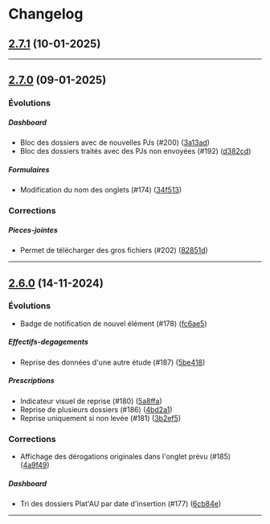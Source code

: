 <!--- BEGIN HEADER -->
# Changelog


<!--- END HEADER -->

## [2.7.1](https://github.com/atos-df-rennes/prevarisc/compare/v2.7.0...v2.7.1) (10-01-2025)


---

## [2.7.0](https://github.com/atos-df-rennes/prevarisc/compare/v2.6.0...v2.7.0) (09-01-2025)

### Évolutions


##### Dashboard

* Bloc des dossiers avec de nouvelles PJs (#200) ([3a13ad](https://github.com/atos-df-rennes/prevarisc/commit/3a13ada5026befd1e8871637c9fb904d86bb0dd1))
* Bloc des dossiers traités avec des PJs non envoyées (#192) ([d382cd](https://github.com/atos-df-rennes/prevarisc/commit/d382cd9ada7a20b912c5d4ff22432094fca5cb3e))

##### Formulaires

* Modification du nom des onglets (#174) ([34f513](https://github.com/atos-df-rennes/prevarisc/commit/34f5138b553aad577e6da9b7f41d0193cc062303))

### Corrections


##### Pieces-jointes

* Permet de télécharger des gros fichiers (#202) ([82851d](https://github.com/atos-df-rennes/prevarisc/commit/82851d4f570ec8829da61ad51ed56a0b7546cebf))


---

## [2.6.0](https://github.com/atos-df-rennes/prevarisc/compare/c70cbcab860a0e31d52f50f6328fce6ba5336154...v2.6.0) (14-11-2024)

### Évolutions

* Badge de notification de nouvel élément (#178) ([fc6ae5](https://github.com/atos-df-rennes/prevarisc/commit/fc6ae5042e9dbfbbb7be2da6e19613ed8c3ceb07))

##### Effectifs-degagements

* Reprise des données d'une autre étude (#187) ([5be418](https://github.com/atos-df-rennes/prevarisc/commit/5be4182968f9923a739e6b940afa42de6caece6d))

##### Prescriptions

* Indicateur visuel de reprise (#180) ([5a8ffa](https://github.com/atos-df-rennes/prevarisc/commit/5a8ffa4c90320aec94884cc91b05eae1d8187cfc))
* Reprise de plusieurs dossiers (#186) ([4bd2a1](https://github.com/atos-df-rennes/prevarisc/commit/4bd2a10bb416ece7d8958de457b0a4773f966641))
* Reprise uniquement si non levée (#181) ([3b2ef5](https://github.com/atos-df-rennes/prevarisc/commit/3b2ef5a13ea6aef36cfda4e387ac2d7a5b0b4a97))

### Corrections

* Affichage des dérogations originales dans l'onglet prévu (#185) ([4a9f49](https://github.com/atos-df-rennes/prevarisc/commit/4a9f49d8674dc0a14a09d6314ceb680db1fb8352))

##### Dashboard

* Tri des dossiers Plat'AU par date d'insertion (#177) ([6cb84e](https://github.com/atos-df-rennes/prevarisc/commit/6cb84e2e024db0b5391c5e97dd4e834366575cfd))


---

